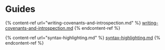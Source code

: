# Guides

{% content-ref url="writing-covenants-and-introspection.md" %}
[writing-covenants-and-introspection.md](writing-covenants-and-introspection.md)
{% endcontent-ref %}

{% content-ref url="syntax-highlighting.md" %}
[syntax-highlighting.md](syntax-highlighting.md)
{% endcontent-ref %}
